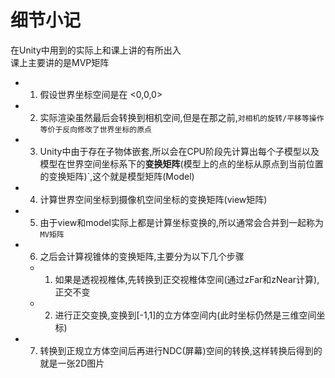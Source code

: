 # 细节小记  

在Unity中用到的实际上和课上讲的有所出入  
课上主要讲的是MVP矩阵  

- 1. 假设世界坐标空间是在 <0,0,0>  
- 2. 实际渲染虽然最后会转换到相机空间,但是在那之前,`对相机的旋转/平移等操作等价于反向修改了世界坐标的原点`  
- 3. Unity中由于存在子物体嵌套,所以会在CPU阶段先计算出每个子模型以及模型在世界空间坐标系下的**变换矩阵**(模型上的点的坐标从原点到当前位置的变换矩阵)`,这个就是模型矩阵(Model)
- 4. 计算世界空间坐标到摄像机空间坐标的变换矩阵(view矩阵)
- 5. 由于view和model实际上都是计算坐标变换的,所以通常会合并到一起称为`MV矩阵`
- 6. 之后会计算视锥体的变换矩阵,主要分为以下几个步骤
    - 1. 如果是透视视椎体,先转换到正交视椎体空间(通过zFar和zNear计算),正交不变
    - 2. 进行正交变换,变换到[-1,1]的立方体空间内(此时坐标仍然是三维空间坐标)  
- 7. 转换到正规立方体空间后再进行NDC(屏幕)空间的转换,这样转换后得到的就是一张2D图片

